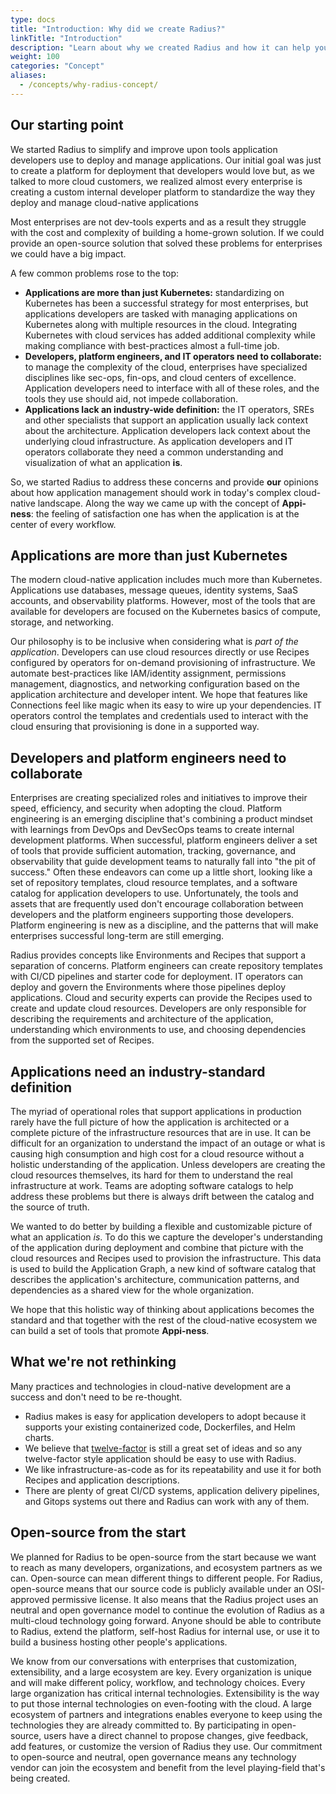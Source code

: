```yaml
---
type: docs
title: "Introduction: Why did we create Radius?"
linkTitle: "Introduction"
description: "Learn about why we created Radius and how it can help you"
weight: 100
categories: "Concept"
aliases:
  - /concepts/why-radius-concept/
---
```


## Our starting point

We started Radius to simplify and improve upon tools application developers use to deploy and manage applications. Our initial goal was just to create a platform for deployment that developers would love but, as we talked to more cloud customers, we realized almost every enterprise is creating a custom internal developer platform to standardize the way they deploy and manage cloud-native applications

Most enterprises are not dev-tools experts and as a result they struggle with the cost and complexity of building a home-grown solution. If we could provide an open-source solution that solved these problems for enterprises we could have a big impact.

A few common problems rose to the top:

- **Applications are more than just Kubernetes:** standardizing on Kubernetes has been a successful strategy for most enterprises, but applications developers are tasked with managing applications on Kubernetes along with multiple resources in the cloud. Integrating Kubernetes with cloud services has added additional complexity while making compliance with best-practices almost a full-time job.
- **Developers, platform engineers, and  IT operators need to collaborate:** to manage the complexity of the cloud, enterprises have specialized disciplines like sec-ops, fin-ops, and cloud centers of excellence. Application developers need to interface with all of these roles, and the tools they use should aid, not impede collaboration.
- **Applications lack an industry-wide definition:** the IT operators, SREs and other specialists that support an application usually lack context about the architecture. Application developers lack context about the underlying cloud infrastructure. As application developers and IT operators collaborate they need a common understanding and visualization of what an application **is**.

So, we started Radius to address these concerns and provide **our** opinions about how application management should work in today's complex cloud-native landscape. Along the way we came up with the concept of **Appi-ness**: the feeling of satisfaction one has when the application is at the center of every workflow.

## Applications are more than just Kubernetes

The modern cloud-native application includes much more than Kubernetes. Applications use databases, message queues, identity systems, SaaS accounts, and observability platforms. However, most of the tools that are available for developers are focused on the Kubernetes basics of compute, storage, and networking.

Our philosophy is to be inclusive when considering what is *part of the application*. Developers can use cloud resources directly or use Recipes configured by operators for on-demand provisioning of infrastructure. We automate best-practices like IAM/identity assignment, permissions management, diagnostics, and networking configuration based on the application architecture and developer intent. We hope that features like Connections feel like magic when its easy to wire up your dependencies.  IT operators control the templates and credentials used to interact with the cloud ensuring that provisioning is done in a supported way.

## Developers and platform engineers need to collaborate

Enterprises are creating specialized roles and initiatives to improve their speed, efficiency, and security when adopting the cloud. Platform engineering is an emerging discipline that's combining a product mindset with learnings from DevOps and DevSecOps teams to create internal development platforms. When successful, platform engineers deliver a set of tools that provide sufficient automation, tracking, governance, and observability that guide development teams to naturally fall into "the pit of success." Often these endeavors can come up a little short, looking like a set of repository templates, cloud resource templates, and a software catalog for application developers to use. Unfortunately, the tools and assets that are frequently used don't encourage collaboration between developers and the platform engineers supporting those developers. Platform engineering is new as a discipline, and the patterns that will make enterprises successful long-term are still emerging.

Radius provides concepts like Environments and Recipes that support a separation of concerns. Platform engineers can create repository templates with CI/CD pipelines and starter code for deployment. IT operators can deploy and govern the Environments where those pipelines deploy applications. Cloud and security experts can provide the Recipes used to create and update cloud resources. Developers are only responsible for describing the requirements and architecture of the application, understanding which environments to use, and choosing dependencies from the supported set of Recipes.

## Applications need an industry-standard definition

The myriad of operational roles that support applications in production rarely have the full picture of how the application is architected or a complete picture of the infrastructure resources that are in use. It can be difficult for an organization to understand the impact of an outage or what is causing high consumption and high cost for a cloud resource without a holistic understanding of the application. Unless developers are creating the cloud resources themselves, its hard for them to understand the real infrastructure at work. Teams are adopting software catalogs to help address these problems but there is always drift between the catalog and the source of truth.

We wanted to do better by building a flexible and customizable picture of what an application *is*. To do this we capture the developer's understanding of the application during deployment and combine that picture with the cloud resources and Recipes used to provision the infrastructure. This data is used to build the Application Graph, a new kind of software catalog that describes the application's architecture, communication patterns, and dependencies as a shared view for the whole organization.

We hope that this holistic way of thinking about applications becomes the standard and that together with the rest of the cloud-native ecosystem we can build a set of tools that promote **Appi-ness**.

## What we're not rethinking

Many practices and technologies in cloud-native development are a success and don't need to be re-thought.

- Radius makes is easy for application developers to adopt because it supports your existing containerized code, Dockerfiles, and Helm charts.
- We believe that [twelve-factor](https://12factor.net/) is still a great set of ideas and so any twelve-factor style application should be easy to use with Radius.
- We like infrastructure-as-code as for its repeatability and use it for both Recipes and application descriptions.
- There are plenty of great CI/CD systems, application delivery pipelines, and Gitops systems out there and Radius can work with any of them.

## Open-source from the start

We planned for Radius to be open-source from the start because we want to reach as many developers, organizations, and ecosystem partners as we can. Open-source can mean different things to different people. For Radius, open-source means that our source code is publicly available under an OSI-approved permissive license. It also means that the Radius project uses an neutral and open governance model to continue the evolution of Radius as a multi-cloud technology going forward. Anyone should be able to contribute to Radius, extend the platform, self-host Radius for internal use, or use it to build a business hosting other people's applications.

We know from our conversations with enterprises that customization, extensibility, and a large ecosystem are key. Every organization is unique and will make different policy, workflow, and technology choices. Every large organization has critical internal technologies. Extensibility is the way to put those internal technologies on even-footing with the cloud. A large ecosystem of partners and integrations enables everyone to keep using the technologies they are already committed to. By participating in open-source, users have a direct channel to propose changes, give feedback, add features, or customize the version of Radius they use. Our commitment to open-source and neutral, open governance means any technology vendor can join the ecosystem and benefit from the level playing-field that's being created.
